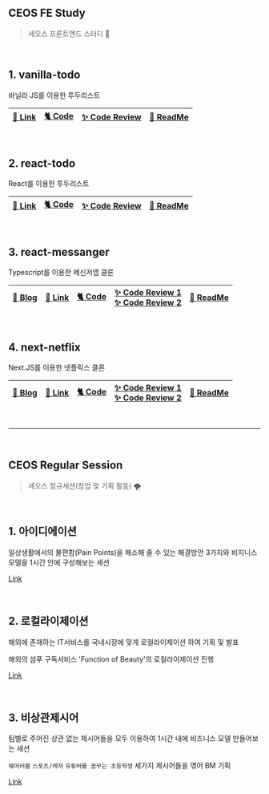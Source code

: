 ## CEOS FE Study
> 세오스 프론트엔드 스터디 📖

<br>

## 1. vanilla-todo
바닐라 JS를 이용한 투두리스트

|[🔗 Link](http://vanilla-todo-16th.vercel.app/)|[🐈 Code](https://github.com/seondal/vanilla-todo-16th)|[✨ Code Review](https://github.com/CEOS-Developers/vanilla-todo-16th/pull/2)|[📜 ReadMe](https://suave-lilac-075.notion.site/vanilla-todo-7f72d5b5261e499cac7569b8dce99629)|
|-|-|-|-|

<br>

## 2. react-todo
React를 이용한 투두리스트

|[🔗 Link](http://react-todo-16th-87m9.vercel.app/)|[🐈 Code](https://github.com/seondal/react-todo-16th)|[✨ Code Review](https://github.com/CEOS-Developers/react-todo-16th/pull/7)|[📜 ReadMe](https://suave-lilac-075.notion.site/react-todo-7afae220dc7c4a80b887744e9f781601)|
|-|-|-|-|

<br>

## 3. react-messanger
Typescript를 이용한 메신저앱 클론

|[📝 Blog](https://velog.io/@seondal/React-%EC%99%80-Typescript-%EC%9D%B4%EC%9A%A9%ED%95%98%EC%97%AC-%EC%B9%B4%EC%B9%B4%EC%98%A4%ED%86%A1-%ED%81%B4%EB%A1%A0%EC%BD%94%EB%94%A9)|[🔗 Link](https://react-messanger-16th-ebon.vercel.app/)|[🐈 Code](https://github.com/seondal/react-messanger-16th)|[✨ Code Review 1](https://github.com/CEOS-Developers/react-messenger-16th/pull/11)<br>[✨ Code Review 2](https://github.com/CEOS-Developers/react-messenger-16th/pull/20)|[📜 ReadMe](https://suave-lilac-075.notion.site/react-messanger-74ad0471b9784241be887965b75c2c8c)|
|-|-|-|-|-|



<br>

## 4. next-netflix
Next.JS를 이용한 넷플릭스 클론

|[📝 Blog](https://velog.io/@seondal/Next.js-%EB%A1%9C-%EB%84%B7%ED%94%8C%EB%A6%AD%EC%8A%A4-%ED%81%B4%EB%A1%A0%EC%BD%94%EB%94%A9)|[🔗 Link](https://next-netflix-16th-ten.vercel.app)|[🐈 Code](https://github.com/seondal/next-netflix-16th)|[✨ Code Review 1](https://github.com/CEOS-Developers/next-netflix-16th/pull/7)<br>[✨ Code Review 2](https://github.com/CEOS-Developers/next-netflix-16th/pull/14)|[📜 ReadMe](https://suave-lilac-075.notion.site/next-netflix-52371a924d484703a3bab18bd1177d2c)|
|-|-|-|-|-|

<br/>

---

<br/>

## CEOS Regular Session
> 세오스 정규세션(창업 및 기획 활동) 🌪

<br/>

## 1. 아이디에이션
일상생활에서의 불편함(Pain Points)을 해소해 줄 수 있는 해결방안 3가지와 비지니스 모델을 1시간 안에 구성해보는 세션

[Link](https://github.com/seondal/ceos/blob/main/ideation.md)

<br/>

## 2. 로컬라이제이션
해외에 존재하는  IT서비스를 국내시장에 맞게 로컬라이제이션 하여 기획 및 발표

해외의 샴푸 구독서비스 'Function of Beauty'의 로컬라이제이션 진행

[Link](https://github.com/seondal/ceos/blob/main/localization.md)

<br/>

## 3. 비상관제시어
팀별로 주어진 상관 없는 제시어들을 모두 이용하여 1시간 내에 비즈니스 모델 만들어보는 세션

 `웨어러블` `스포츠/레저` `유튜버를 꿈꾸는 초등학생` 세가지 제시어들을 엮어 BM 기획

[Link](https://github.com/seondal/ceos/blob/main/brainstorming.md)

